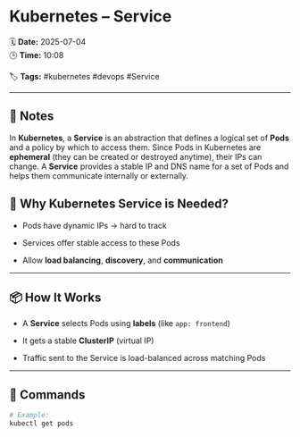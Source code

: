 # Kubernetes – Service

🗓️ **Date:** 2025-07-04  
🕒 **Time:** 10:08  

🏷️ **Tags:** #kubernetes #devops #Service  

---

## 📝 Notes

In **Kubernetes**, a **Service** is an abstraction that defines a logical set of **Pods** and a policy by which to access them. Since Pods in Kubernetes are **ephemeral** (they can be created or destroyed anytime), their IPs can change. A **Service** provides a stable IP and DNS name for a set of Pods and helps them communicate internally or externally.


## 🔧 Why Kubernetes Service is Needed?

- Pods have dynamic IPs → hard to track
    
- Services offer stable access to these Pods
    
- Allow **load balancing**, **discovery**, and **communication**
    

---

## 📦 How It Works

- A **Service** selects Pods using **labels** (like `app: frontend`)
    
- It gets a stable **ClusterIP** (virtual IP)
    
- Traffic sent to the Service is load-balanced across matching Pods

---

## 🧾 Commands

```bash
# Example:
kubectl get pods
```
